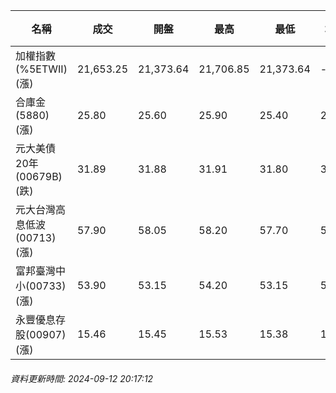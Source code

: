 | 名稱 | 成交 | 開盤 | 最高 | 最低 | 均價 | 成交金額(億) | 昨收 | 漲跌幅 | 漲跌 | 總量 | 昨量 | 振幅 |
| -------- | -------- | -------- | -------- |-------- | -------- | -------- |-------- |-------- |-------- | -------- | -------- |-------- |
|加權指數(%5ETWII) (漲)|21,653.25|21,373.64|21,706.85|21,373.64|-|3,085.69|21,031.00|2.96%|622.25|7,897,257|0|1.58%|
|合庫金(5880) (漲)|25.80|25.60|25.90|25.40|25.71|3.07|25.25|2.18%|0.55|11,955|9,929|1.98%|
|元大美債20年(00679B) (跌)|31.89|31.88|31.91|31.80|31.87|31.97|32.10|0.65%|0.21|100,294|102,370|0.34%|
|元大台灣高息低波(00713) (漲)|57.90|58.05|58.20|57.70|57.99|7.76|57.50|0.70%|0.40|13,387|14,021|0.87%|
|富邦臺灣中小(00733) (漲)|53.90|53.15|54.20|53.15|53.66|0.667|52.65|2.37%|1.25|1,243|587|1.99%|
|永豐優息存股(00907) (漲)|15.46|15.45|15.53|15.38|15.45|0.317|15.35|0.72%|0.11|2,054|5,456|0.98%|
###### 資料更新時間: 2024-09-12 20:17:12